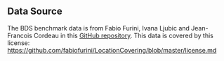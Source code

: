 ## Data Source
The BDS benchmark data is from Fabio Furini, Ivana Ljubic and Jean-Francois Cordeau in this [GitHub repository](https://github.com/fabiofurini/LocationCovering). 
This data is covered by this license: https://github.com/fabiofurini/LocationCovering/blob/master/license.md
